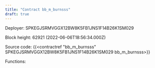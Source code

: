 ```yaml
---
title: "Contract bb_m_burnsss"
draft: true
---
```

Deployer: SPKEGJSRMVGGX12BW8K5FB1JNS1F14B26K1SM029


 



Block height: 62921 (2022-06-06T18:56:34.000Z)

Source code: {{<contractref "bb_m_burnsss" SPKEGJSRMVGGX12BW8K5FB1JNS1F14B26K1SM029 bb_m_burnsss>}}

Functions:


